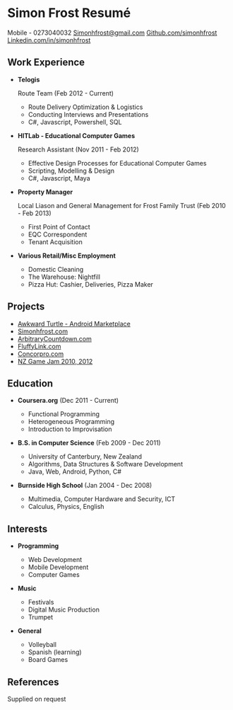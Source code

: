 Simon Frost Resumé
==================

Mobile - 0273040032
<a href="mailto:simonhfrost@gmail.com">Simonhfrost@gmail.com</a>
<a href="https://github.com/SimonHFrost">Github.com/simonhfrost</a>
<a href="http://www.linkedin.com/in/simonhfrost">Linkedin.com/in/simonhfrost</a>

Work Experience
---------------

*   **Telogis** 

    Route Team (Feb 2012 - Current)
    -   Route Delivery Optimization & Logistics 
    -   Conducting Interviews and Presentations
    -   C#, Javascript, Powershell, SQL

*   **HITLab - Educational Computer Games**

    Research Assistant (Nov 2011 - Feb 2012)
    -   Effective Design Processes for Educational Computer Games
    -   Scripting, Modelling & Design 
    -   C#, Javascript, Maya
    
*   **Property Manager**
    
    Local Liason and General Management for Frost Family Trust (Feb 2010 - Feb 2013)
    -   First Point of Contact
    -   EQC Correspondent
    -   Tenant Acquisition

*   **Various Retail/Misc Employment**

    -   Domestic Cleaning
    -   The Warehouse: Nightfill
    -   Pizza Hut: Cashier, Deliveries, Pizza Maker
    
Projects
--------

*   <a href="https://play.google.com/store/apps/details?id=awkwardturtle.frostapplications&hl=en">Awkward Turtle - Android Marketplace</a>
*   <a href="http://www.simonhfrost.com">Simonhfrost.com</a>
*   <a href="http://www.arbitrarycountdown.com">ArbitraryCountdown.com</a>
*   <a href="http://www.fluffylink.com">FluffyLink.com</a>
*   <a href="http://www.concorpro.com">Concorpro.com</a>
*   <a href="http://globalgamejam.org/">NZ Game Jam 2010, 2012</a> 

Education
---------

*   **Coursera.org** (Dec 2011 - Current)
    -   Functional Programming
    -   Heterogeneous Programming
    -   Introduction to Improvisation

*   **B.S. in Computer Science** (Feb 2009 - Dec 2011)
    -   University of Canterbury, New Zealand
    -   Algorithms, Data Structures & Software Development 
    -   Java, Web, Android, Python, C#

*   **Burnside High School** (Jan 2004 - Dec 2008)
    -   Multimedia, Computer Hardware and Security, ICT
    -   Calculus, Physics, English

Interests
---------

*   **Programming**
    -  Web Development
    -  Mobile Development
    -  Computer Games

*   **Music**
    -  Festivals
    -  Digital Music Production
    -  Trumpet

*   **General**
    -  Volleyball
    -  Spanish (learning)
    -  Board Games

References
----------

Supplied on request
